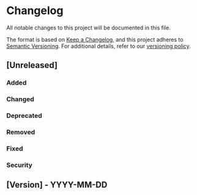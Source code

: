 # Changelog

All notable changes to this project will be documented in this file.

The format is based on [Keep a Changelog](https://keepachangelog.com/en/1.1.0/),
and this project adheres to [Semantic Versioning](https://semver.org/spec/v2.0.0.html). For additional details, refer to our [versioning policy](./docs/version-policy.md).


## [Unreleased]
### Added 
### Changed 
### Deprecated 
### Removed 
### Fixed 
### Security 

## [Version] - YYYY-MM-DD